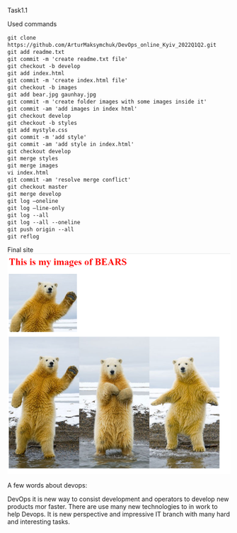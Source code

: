 
Task1.1

Used commands

```
git clone https://github.com/ArturMaksymchuk/DevOps_online_Kyiv_2022Q1Q2.git
git add readme.txt
git commit -m 'create readme.txt file'
git checkout -b develop
git add index.html
git commit -m 'create index.html file'
git checkout -b images
git add bear.jpg gaunhay.jpg
git commit -m 'create folder images with some images inside it'
git commit -am 'add images in index html'
git checkout develop
git checkout -b styles
git add mystyle.css
git commit -m 'add style'
git commit -am 'add style in index.html'
git checkout develop
git merge styles
git merge images
vi index.html
git commit -am 'resolve merge conflict'
git checkout master
git merge develop
git log –oneline
git log –line-only
git log --all
git log --all --oneline
git push origin --all
git reflog
```
Final site
![](https://github.com/ArturMaksymchuk/materialsEpam/blob/master/task1/2022-02-10_20_22_13-BEARS.png?)





A few words about devops:

DevOps it is new way to consist development and operators to develop new products mor faster. 
There are use many new technologies to in work to help Devops. 
It is new perspective and impressive IT branch with many hard and interesting tasks.

